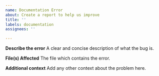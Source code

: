 ```yaml
---
name: Documentation Error
about: Create a report to help us improve
title: ''
labels: documentation
assignees: ''

---
```


**Describe the error**
A clear and concise description of what the bug is.

**File(s) Affected**
The file which contains the error. 

**Additional context**
Add any other context about the problem here.
